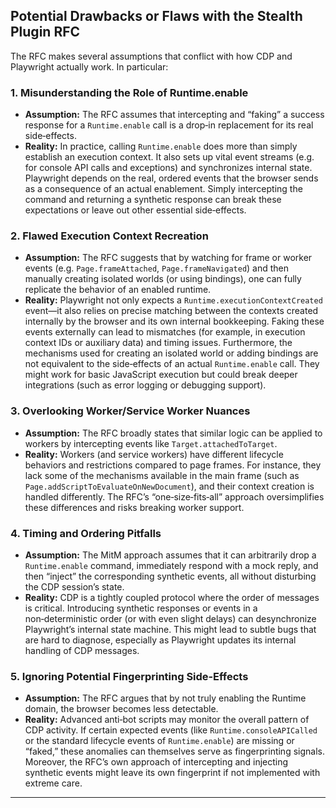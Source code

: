 ## Potential Drawbacks or Flaws with the Stealth Plugin RFC
The RFC makes several assumptions that conflict with how CDP and Playwright actually work. In particular:

### 1. Misunderstanding the Role of Runtime.enable
- **Assumption:** The RFC assumes that intercepting and “faking” a success response for a `Runtime.enable` call is a drop‑in replacement for its real side‑effects.
- **Reality:** In practice, calling `Runtime.enable` does more than simply establish an execution context. It also sets up vital event streams (e.g. for console API calls and exceptions) and synchronizes internal state. Playwright depends on the real, ordered events that the browser sends as a consequence of an actual enablement. Simply intercepting the command and returning a synthetic response can break these expectations or leave out other essential side‑effects.

### 2. Flawed Execution Context Recreation
- **Assumption:** The RFC suggests that by watching for frame or worker events (e.g. `Page.frameAttached`, `Page.frameNavigated`) and then manually creating isolated worlds (or using bindings), one can fully replicate the behavior of an enabled runtime.
- **Reality:** Playwright not only expects a `Runtime.executionContextCreated` event—it also relies on precise matching between the contexts created internally by the browser and its own internal bookkeeping. Faking these events externally can lead to mismatches (for example, in execution context IDs or auxiliary data) and timing issues. Furthermore, the mechanisms used for creating an isolated world or adding bindings are not equivalent to the side‑effects of an actual `Runtime.enable` call. They might work for basic JavaScript execution but could break deeper integrations (such as error logging or debugging support).

### 3. Overlooking Worker/Service Worker Nuances
- **Assumption:** The RFC broadly states that similar logic can be applied to workers by intercepting events like `Target.attachedToTarget`.
- **Reality:** Workers (and service workers) have different lifecycle behaviors and restrictions compared to page frames. For instance, they lack some of the mechanisms available in the main frame (such as `Page.addScriptToEvaluateOnNewDocument`), and their context creation is handled differently. The RFC’s “one‑size‑fits‑all” approach oversimplifies these differences and risks breaking worker support.

### 4. Timing and Ordering Pitfalls
- **Assumption:** The MitM approach assumes that it can arbitrarily drop a `Runtime.enable` command, immediately respond with a mock reply, and then “inject” the corresponding synthetic events, all without disturbing the CDP session’s state.
- **Reality:** CDP is a tightly coupled protocol where the order of messages is critical. Introducing synthetic responses or events in a non‑deterministic order (or with even slight delays) can desynchronize Playwright’s internal state machine. This might lead to subtle bugs that are hard to diagnose, especially as Playwright updates its internal handling of CDP messages.

### 5. Ignoring Potential Fingerprinting Side‑Effects
- **Assumption:** The RFC argues that by not truly enabling the Runtime domain, the browser becomes less detectable.
- **Reality:** Advanced anti‑bot scripts may monitor the overall pattern of CDP activity. If certain expected events (like `Runtime.consoleAPICalled` or the standard lifecycle events of `Runtime.enable`) are missing or “faked,” these anomalies can themselves serve as fingerprinting signals. Moreover, the RFC’s own approach of intercepting and injecting synthetic events might leave its own fingerprint if not implemented with extreme care.

---
